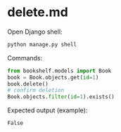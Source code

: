 # delete.md

Open Django shell:
```bash
python manage.py shell
```

Commands:
```python
from bookshelf.models import Book
book = Book.objects.get(id=1)
book.delete()
# confirm deletion
Book.objects.filter(id=1).exists()
```

Expected output (example):
```
False
```
